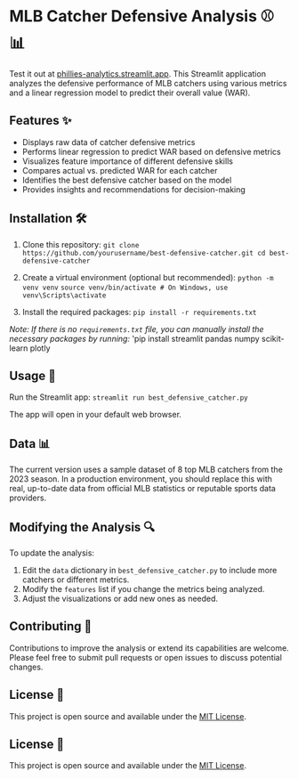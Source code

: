 # MLB Catcher Defensive Analysis ⚾📊

Test it out at [phillies-analytics.streamlit.app](https://phillies-analytics.streamlit.app). This Streamlit application analyzes the defensive performance of MLB catchers using various metrics and a linear regression model to predict their overall value (WAR).

## Features ✨

- Displays raw data of catcher defensive metrics
- Performs linear regression to predict WAR based on defensive metrics
- Visualizes feature importance of different defensive skills
- Compares actual vs. predicted WAR for each catcher
- Identifies the best defensive catcher based on the model
- Provides insights and recommendations for decision-making

## Installation 🛠️

1. Clone this repository:
`git clone https://github.com/yourusername/best-defensive-catcher.git
cd best-defensive-catcher`


2. Create a virtual environment (optional but recommended):
`python -m venv venv`
`source venv/bin/activate # On Windows, use venv\Scripts\activate`


3. Install the required packages:
`pip install -r requirements.txt`


*Note: If there is no `requirements.txt` file, you can manually install the necessary packages by running:*
'pip install streamlit pandas numpy scikit-learn plotly


## Usage 🎯

Run the Streamlit app:
`streamlit run best_defensive_catcher.py`


The app will open in your default web browser.

## Data 📊

The current version uses a sample dataset of 8 top MLB catchers from the 2023 season. In a production environment, you should replace this with real, up-to-date data from official MLB statistics or reputable sports data providers.

## Modifying the Analysis 🔍

To update the analysis:

1. Edit the `data` dictionary in `best_defensive_catcher.py` to include more catchers or different metrics.
2. Modify the `features` list if you change the metrics being analyzed.
3. Adjust the visualizations or add new ones as needed.

## Contributing 🤝

Contributions to improve the analysis or extend its capabilities are welcome. Please feel free to submit pull requests or open issues to discuss potential changes.

## License 📜

This project is open source and available under the [MIT License](LICENSE).

## License 📜

This project is open source and available under the [MIT License](LICENSE).
